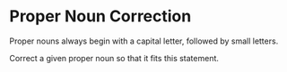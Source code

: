 <h1>Proper Noun Correction
</h1>
<p>Proper nouns always begin with a capital letter, followed by small letters.

Correct a given proper noun so that it fits this statement.
</p>
